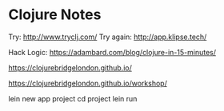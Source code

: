 # Clojure Notes

Try: http://www.tryclj.com/
Try again: http://app.klipse.tech/

Hack Logic: https://adambard.com/blog/clojure-in-15-minutes/

https://clojurebridgelondon.github.io/

https://clojurebridgelondon.github.io/workshop/



lein new app project
cd project
lein run


